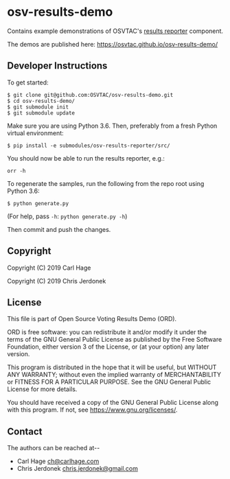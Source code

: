 # osv-results-demo

Contains example demonstrations of OSVTAC's
[results reporter](https://github.com/OSVTAC/osv-results-reporter) component.

The demos are published here: https://osvtac.github.io/osv-results-demo/

## Developer Instructions

To get started:

```
$ git clone git@github.com:OSVTAC/osv-results-demo.git
$ cd osv-results-demo/
$ git submodule init
$ git submodule update
```

Make sure you are using Python 3.6.  Then, preferably from a fresh
Python virtual environment:

```
$ pip install -e submodules/osv-results-reporter/src/
```

You should now be able to run the results reporter, e.g.:

```
orr -h
```

To regenerate the samples, run the following from the repo root using
Python 3.6:

```
$ python generate.py
```

(For help, pass `-h`: `python generate.py -h`)

Then commit and push the changes.


## Copyright

Copyright (C) 2019  Carl Hage

Copyright (C) 2019  Chris Jerdonek


## License

This file is part of Open Source Voting Results Demo (ORD).

ORD is free software: you can redistribute it and/or modify
it under the terms of the GNU General Public License as published by
the Free Software Foundation, either version 3 of the License, or
(at your option) any later version.

This program is distributed in the hope that it will be useful,
but WITHOUT ANY WARRANTY; without even the implied warranty of
MERCHANTABILITY or FITNESS FOR A PARTICULAR PURPOSE.  See the
GNU General Public License for more details.

You should have received a copy of the GNU General Public License
along with this program.  If not, see <https://www.gnu.org/licenses/>.


## Contact

The authors can be reached at--

* Carl Hage <ch@carlhage.com>
* Chris Jerdonek <chris.jerdonek@gmail.com>
